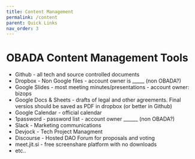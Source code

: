 ```yaml
---
title: Content Management
permalink: /content
parent: Quick Links
nav_order: 3
---
```


# OBADA Content Management Tools
* Github - all tech and source controlled documents
* Dropbox - Non Google files - account owner is _____ (non OBADA?)
* Google Slides - most meeting minutes/presentations - account owner: bizops 
* Google Docs & Sheets - drafts of legal and other agreements.   Final versios should be saved as PDF in dropbox (or better in Github)
* Google Calendar - official calendar
* 1password - password list - account owner ______ (non OBADA?)
* Slack - Marketing communications  
* Devjock - Tech Project Managment 
* Discourse - Hosted DAO Forum for proposals and voting
* meet.jit.si - free screenshare platform with no downloads
* etc..
